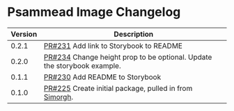 # Psammead Image Changelog

| Version | Description |
|---------|-------------|
| 0.2.1   | [PR#231](https://github.com/BBC-News/psammead/pull/231) Add link to Storybook to README |
| 0.2.0 | [PR#234](https://github.com/BBC-News/psammead/pull/234) Change height prop to be optional. Update the storybook example. |
| 0.1.1 | [PR#230](https://github.com/BBC-News/psammead/pull/230) Add README to Storybook |
| 0.1.0 | [PR#225](https://github.com/BBC-News/psammead/pull/225) Create initial package, pulled in from [Simorgh](https://github.com/BBC-News/simorgh). |
